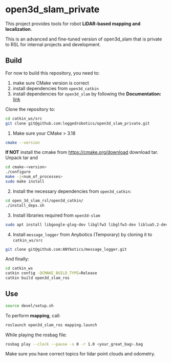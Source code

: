 # open3d_slam_private

This project provides tools for robot **LiDAR-based mapping and localization**.

This is an advanced and fine-tuned version of open3d_slam that is private to RSL for internal projects and development.

## Build
For now to build this repository, you need to:
1. make sure CMake version is correct
2. install dependencies from `open3d_catkin` 
3. install dependencies for `open3d_slam` by following the **Documentation:** [link](https://open3d-slam.readthedocs.io/en/latest/)

Clone the repository to:
``` bash
cd catkin_ws/src
git clone git@github.com:leggedrobotics/open3d_slam_private.git
```

1. Make sure your CMake > 3.18
```bash
cmake --version
```
**If NOT** install the cmake from https://cmake.org/download download tar.
Unpack tar and
``` bash
cd cmake-<version>
./configure
make -j<num_of_processes>
sudo make install
```

2. Install the necessary dependencies from `open3d_catkin`:
```bash
cd open_3d_slam_rsl/open3d_catkin/
./install_deps.sh
```

3. Install libraries required from `open3d-slam`
```bash
sudo apt install libgoogle-glog-dev libglfw3 libglfw3-dev liblua5.2-dev
``` 

4. Install `message_logger` from Anybotics (Temporary) by cloning it to `catkin_ws/src`

```bash
git clone git@github.com:ANYbotics/message_logger.git
```

And finally:

```bash
cd catkin_ws
catkin config -DCMAKE_BUILD_TYPE=Release
catkin build open3d_slam_ros
```

## Use

```bash
source devel/setup.sh
```
To perform **mapping**, call:
```bash
roslaunch open3d_slam_ros mapping.launch
```

While playing the rosbag file:

```bash
rosbag play --clock --pause -s 0 -r 1.0 <your_great_bag>.bag
```
Make sure you have correct topics for lidar point clouds and odometry.
